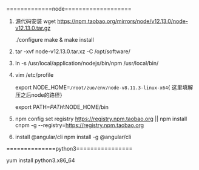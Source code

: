 =============node===================

1. 源代码安装 wget https://npm.taobao.org/mirrors/node/v12.13.0/node-v12.13.0.tar.gz

   ./configure
   make & make install
   

2. tar -xvf node-v12.13.0.tar.xz -C /opt/software/

3. ln -s /usr/local/application/nodejs/bin/npm /usr/local/bin/

4. vim /etc/profile

   export NODE_HOME=`/root/zuo/env/node-v8.11.3-linux-x64`{ 这里填解压之后node的路径}

   export PATH=$PATH:$NODE_HOME/bin

5. npm config set registry https://registry.npm.taobao.org ||  npm install cnpm -g --registry=https://registry.npm.taobao.org

6. install @angular/cli   npm install -g @angular/cli


==============python3================

yum install python3.x86_64

